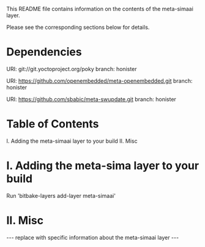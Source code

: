 This README file contains information on the contents of the meta-simaai layer.

Please see the corresponding sections below for details.

Dependencies
============

  URI: git://git.yoctoproject.org/poky
  branch: honister

  URI: https://github.com/openembedded/meta-openembedded.git
  branch: honister

  URI: https://github.com/sbabic/meta-swupdate.git
  branch: honister

Table of Contents
=================

  I. Adding the meta-simaai layer to your build
 II. Misc


I. Adding the meta-sima layer to your build
=================================================

Run 'bitbake-layers add-layer meta-simaai'

II. Misc
========

--- replace with specific information about the meta-simaai layer ---
